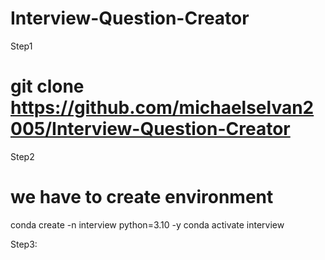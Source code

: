 # Interview-Question-Creator

Step1 

# git clone https://github.com/michaelselvan2005/Interview-Question-Creator

Step2

 we have to create environment
================================

conda create -n interview python=3.10 -y
conda activate interview

Step3:



